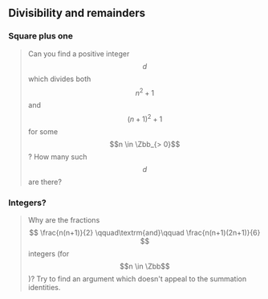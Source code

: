 ## Divisibility and remainders

### Square plus one

> Can you find a positive integer $$d$$ which divides both $$n^2 + 1$$ and $$(n+1)^2 + 1$$ for some $$n \in \Zbb_{> 0}$$? How many such $$d$$ are there?


### Integers?

> Why are the fractions
> $$
> \frac{n(n+1)}{2}
> \qquad\textrm{and}\qquad
> \frac{n(n+1)(2n+1)}{6}
> $$
> integers (for $$n \in \Zbb$$)? Try to find an argument which doesn't appeal to the summation identities.

